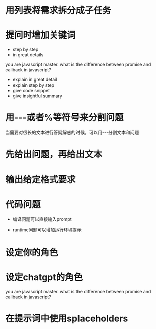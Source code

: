 # 用列表将需求拆分成子任务

# 提问时增加关键词

- step by step
- in great details

you are javascript master. what is the difference between promise and callback in javascript?
- explain in great detail
- explain step by step
- give code snippet
- give insightful summary

# 用---或者%等符号来分割问题

当需要对很长的文本进行答疑解惑的时候，可以用---分割文本和问题

# 先给出问题，再给出文本

# 输出给定格式要求

# 代码问题

- 编译问题可以直接输入prompt

- runtime问题可以增加运行环境提示

# 设定你的角色

# 设定chatgpt的角色

you are javascript master. what is the difference between promise and callback in javascript?

# 在提示词中使用splaceholders
